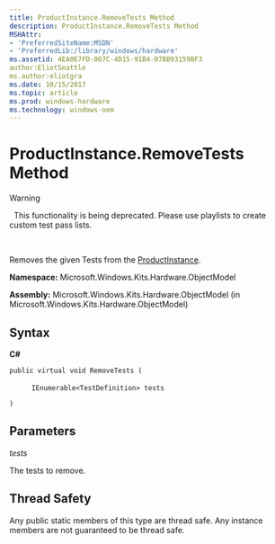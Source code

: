 ```yaml
---
title: ProductInstance.RemoveTests Method
description: ProductInstance.RemoveTests Method
MSHAttr:
- 'PreferredSiteName:MSDN'
- 'PreferredLib:/library/windows/hardware'
ms.assetid: 4EA0E7FD-007C-4D15-91B4-07BB93159BF3
author:EliotSeattle
ms.author:eliotgra
ms.date: 10/15/2017
ms.topic: article
ms.prod: windows-hardware
ms.technology: windows-oem
---
```


# ProductInstance.RemoveTests Method

>[!WARNING]
>  This functionality is being deprecated. Please use playlists to create custom test pass lists.

 

Removes the given Tests from the [ProductInstance](productinstance-class.md).

**Namespace:** Microsoft.Windows.Kits.Hardware.ObjectModel

**Assembly:** Microsoft.Windows.Kits.Hardware.ObjectModel (in Microsoft.Windows.Kits.Hardware.ObjectModel)

## <span id="Syntax"></span><span id="syntax"></span><span id="SYNTAX"></span>Syntax


**C#**

`public virtual void RemoveTests (`

          `IEnumerable<TestDefinition> tests`

`)`

## <span id="Parameters"></span><span id="parameters"></span><span id="PARAMETERS"></span>Parameters


*tests*

The tests to remove.

## <span id="Thread_Safety"></span><span id="thread_safety"></span><span id="THREAD_SAFETY"></span>Thread Safety


Any public static members of this type are thread safe. Any instance members are not guaranteed to be thread safe.

 

 






